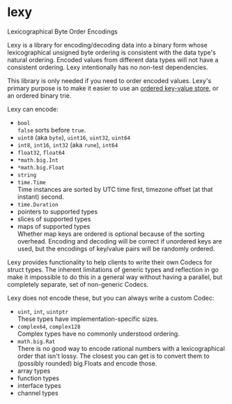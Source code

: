 # lexy

Lexicographical Byte Order Encodings

Lexy is a library for encoding/decoding data into a binary form whose
lexicographical unsigned byte ordering is consistent with the data type's natural ordering.
Encoded values from different data types will not have a consistent ordering.
Lexy intentionally has no non-test dependencies.

This library is only needed if you need to order encoded values.
Lexy's primary purpose is to make it easier to use an
[ordered key-value store](https://en.wikipedia.org/wiki/Ordered_Key-Value_Store),
or an ordered binary trie.

Lexy can encode:

* `bool`  
  `false` sorts before `true`.
* `uint8` (aka `byte`), `uint16`, `uint32`, `uint64`
* `int8`, `int16`, `int32` (aka `rune`), `int64`
* `float32`, `float64`
* `*math.big.Int`
* `*math.big.Float`
* `string`
* `time.Time`  
  Time instances are sorted by UTC time first, timezone offset (at that instant) second.
* `time.Duration`
* pointers to supported types
* slices of supported types
* maps of supported types  
  Whether map keys are ordered is optional because of the sorting overhead.
  Encoding and decoding will be correct if unordered keys are used,
  but the encodings of key/value pairs will be randomly ordered.

Lexy provides functionality to help clients to write their own Codecs for struct types.
The inherent limitations of generic types and reflection in go make it impossible
to do this in a general way without having a parallel, but completely separate, set of non-generic Codecs.

Lexy does not encode these, but you can always write a custom Codec:

* `uint`, `int`, `uintptr`  
  These types have implementation-specific sizes.
* `complex64`, `complex128`  
  Complex types have no commonly understood ordering.
* `math.big.Rat`  
  There is no good way to encode rational numbers with a lexicographical order that isn't lossy.
  The closest you can get is to convert them to (possibly rounded) big.Floats and encode those.
* array types
* function types
* interface types
* channel types
